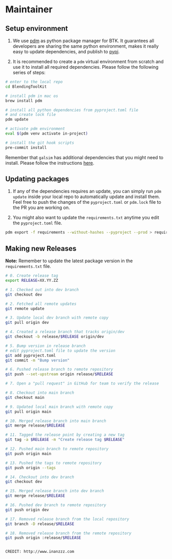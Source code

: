 # Maintainer

## Setup environment

1. We use [pdm](https://pdm.fming.dev/latest/) as python package manager for BTK. It guarantees all developers are sharing the same python environment, makes it really easy to update dependencies, and publish to [pypi](https://pypi.org).

2. It is recommended to create a `pdm` virtual environment from scratch and use it to install all required dependencies. Please follow the following series of steps:

```bash
# enter to the local repo
cd BlendingToolKit

# install pdm in mac os
brew install pdm

# install all python dependencies from pyproject.toml file
# and create lock file
pdm update

# activate pdm environment
eval $(pdm venv activate in-project)

# install the git hook scripts
pre-commit install
```

Remember that `galsim` has additional dependencies that you might need to install. Please follow the instructions [here](https://galsim-developers.github.io/GalSim/_build/html/install.html).

## Updating packages

1. If any of the dependencies requires an update, you can simply run `pdm update` inside your local repo to automatically update and install them. Feel free to push the changes of the `pyproject.toml` or `pdm.lock` file to the PR you are working on.

2. You might also want to update the `requirements.txt` anytime you edit the `pyproject.toml` file.

```bash
pdm export -f requirements --without-hashes --pyproject --prod > requirements.txt
```

## Making new Releases

**Note:** Remember to update the latest package version in the `requirements.txt` file.

```bash
# 0. Create release tag
export RELEASE=XX.YY.ZZ

# 1. Checked out into dev branch
git checkout dev

# 2. Fetched all remote updates
git remote update

# 3. Update local dev branch with remote copy
git pull origin dev

# 4. Created a release branch that tracks origin/dev
git checkout -b release/$RELEASE origin/dev

# 5. Bump version in release branch
# edit pyproject.toml file to update the version
git add pyproject.toml
git commit -m "Bump version"

# 6. Pushed release branch to remote repository
git push --set-upstream origin release/$RELEASE

# 7. Open a "pull request" in GitHub for team to verify the release

# 8. Checkout into main branch
git checkout main

# 9. Updated local main branch with remote copy
git pull origin main

# 10. Merged release branch into main branch
git merge release/$RELEASE

# 11. Tagged the release point by creating a new tag
git tag -a $RELEASE -m "Create release tag $RELEASE"

# 12. Pushed main branch to remote repository
git push origin main

# 13. Pushed the tags to remote repository
git push origin --tags

# 14. Checkout into dev branch
git checkout dev

# 15. Merged release branch into dev branch
git merge release/$RELEASE

# 16. Pushed dev branch to remote repository
git push origin dev

# 17. Removed release branch from the local repository
git branch -D release/$RELEASE

# 18. Removed release branch from the remote repository
git push origin :release/$RELEASE


CREDIT: http://www.inanzzz.com
```
